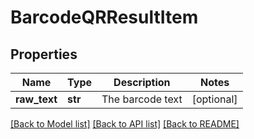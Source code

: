 # BarcodeQRResultItem

## Properties
Name | Type | Description | Notes
------------ | ------------- | ------------- | -------------
**raw_text** | **str** | The barcode text | [optional] 

[[Back to Model list]](../README.md#documentation-for-models) [[Back to API list]](../README.md#documentation-for-api-endpoints) [[Back to README]](../README.md)


